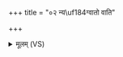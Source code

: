 +++
title = "०२ न्य\uf184ग्वातो वाति"

+++
<details><summary>मूलम् (VS)</summary>

न्य१॒॑ग्वातो॑ वाति॒ न्य᳡क्तपति॒ सूर्यः॑। नी॒चीन॑म॒घ्न्या दु॑हे॒ न्य᳡ग्भवतु ते॒ रपः॑ ॥
</details>